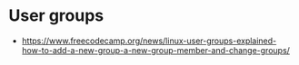 # User groups

- https://www.freecodecamp.org/news/linux-user-groups-explained-how-to-add-a-new-group-a-new-group-member-and-change-groups/
